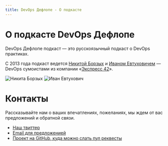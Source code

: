 ```yaml
---
title: DevOps Дефлопе - О подкасте
---
```


# О подкасте DevOps Дефлопе

DevOps Дефлопе подкаст — это русскоязычный подкаст о DevOps практиках.

С 2013 года подкаст ведется [Никитой Борзых](https://twitter.com/ex_sample) и
[Иваном Евтуховичем](http://evtuhovich.ru/about) — DevOps сумоистами из компании
«[Экспресс 42](http://express42.com)».

<div>
  <img src="/images/sample.png" title="Никита Борзых" />
  <img src="/images/brun.jpg" title="Иван Евтухович" />
</div>

# Контакты

Рассказывайте нам о ваших впечатлениях, пожеланиях, мы ждем от вас предложений и обратной связи.

* [Наш твиттер](https://twitter.com/devopsdeflope)
* [Email для предложенией](mailto:input@devopsdeflope.ru)
* [Проект на GitHub, куда можно слать пул реквесты](https://github.com/devopsdeflope-podcast/deflope)
